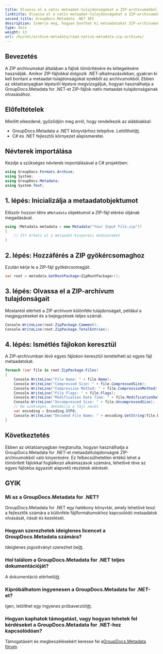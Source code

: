 ```yaml
---
title: Olvassa el a natív metaadat-tulajdonságokat a ZIP-archívumokból a .NET-ben
linktitle: Olvassa el a natív metaadat-tulajdonságokat a ZIP-archívumokból a .NET-ben
second_title: GroupDocs.Metadata .NET API
description: Ismerje meg, hogyan bonthat ki metaadatokat ZIP-archívumokból a GroupDocs.Metadata for .NET segítségével. Fedezze fel a natív tulajdonságok olvasására vonatkozó részletes utasításokat.
type: docs
weight: 13
url: /hu/net/archive-metadata/read-native-metadata-zip-archives/
---
```

## Bevezetés
A ZIP archívumokat általában a fájlok tömörítésére és kötegelésére használják. Amikor ZIP-fájlokkal dolgozik .NET-alkalmazásokban, gyakran ki kell bontani a metaadat-tulajdonságokat ezekből az archívumokból. Ebben az oktatóanyagban lépésről lépésre megvizsgáljuk, hogyan használhatja a GroupDocs.Metadata for .NET-et ZIP-fájlok natív metaadat-tulajdonságainak olvasásához.
## Előfeltételek
Mielőtt elkezdené, győződjön meg arról, hogy rendelkezik az alábbiakkal:
-  GroupDocs.Metadata a .NET könyvtárhoz telepítve. Letöltheti[itt](https://releases.groupdocs.com/metadata/net/).
- C# és .NET fejlesztői környezet alapismeretei.

## Névterek importálása
Kezdje a szükséges névterek importálásával a C# projektben:
```csharp
using GroupDocs.Formats.Archive;
using System;
using GroupDocs.Metadata;
using System.Text;
```
## 1. lépés: Inicializálja a metaadatobjektumot
 Először hozzon létre a`Metadata` objektumot a ZIP-fájl elérési útjának megadásával.
```csharp
using (Metadata metadata = new Metadata("Your Input File.zip"))
{
    // Itt érheti el a metaadat-kinyerési módszereket
}
```
## 2. lépés: Hozzáférés a ZIP gyökércsomaghoz
Ezután kérje le a ZIP-fájl gyökércsomagját.
```csharp
var root = metadata.GetRootPackage<ZipRootPackage>();
```
## 3. lépés: Olvassa el a ZIP-archívum tulajdonságait
Mostantól elérheti a ZIP archívum különféle tulajdonságait, például a megjegyzéseket és a bejegyzések teljes számát.
```csharp
Console.WriteLine(root.ZipPackage.Comment);
Console.WriteLine(root.ZipPackage.TotalEntries);
```
## 4. lépés: Ismétlés fájlokon keresztül
A ZIP-archívumban lévő egyes fájlokon keresztül ismételheti az egyes fájl metaadatokat.
```csharp
foreach (var file in root.ZipPackage.Files)
{
    Console.WriteLine("File Name: " + file.Name);
    Console.WriteLine("Compressed Size: " + file.CompressedSize);
    Console.WriteLine("Compression Method: " + file.CompressionMethod);
    Console.WriteLine("File Flags: " + file.Flags);
    Console.WriteLine("Modification Date Time: " + file.ModificationDateTime);
    Console.WriteLine("Uncompressed Size: " + file.UncompressedSize);
    // Ha szükséges, dekódolja a fájl nevét
    var encoding = Encoding.UTF8;
    Console.WriteLine("Decoded File Name: " + encoding.GetString(file.RawName));
}
```

## Következtetés
Ebben az oktatóanyagban megtanulta, hogyan használhatja a GroupDocs.Metadata for .NET-et metaadattulajdonságok ZIP-archívumokból való kinyerésére. Ez felbecsülhetetlen értékű lehet a tömörített fájlokkal foglalkozó alkalmazások számára, lehetővé téve az egyes fájlokba ágyazott alapvető részletek elérését.

## GYIK
### Mi az a GroupDocs.Metadata for .NET?
GroupDocs.Metadata for .NET egy hatékony könyvtár, amely lehetővé teszi a fejlesztők számára a különféle fájlformátumokhoz kapcsolódó metaadatok olvasását, írását és kezelését.
### Hogyan szerezhetek ideiglenes licencet a GroupDocs.Metadata számára?
 Ideiglenes jogosítványt szerezhet be[itt](https://purchase.groupdocs.com/temporary-license/).
### Hol találom a GroupDocs.Metadata for .NET teljes dokumentációját?
 A dokumentáció elérhető[itt](https://reference.groupdocs.com/metadata/net/).
### Kipróbálhatom ingyenesen a GroupDocs.Metadata for .NET-et?
 Igen, letölthet egy ingyenes próbaverziót[itt](https://releases.groupdocs.com/).
### Hogyan kaphatok támogatást, vagy hogyan tehetek fel kérdéseket a GroupDocs.Metadata for .NET-hez kapcsolódóan?
 Támogatásért és megbeszélésekért keresse fel a[GroupDocs.Metadata fórum](https://forum.groupdocs.com/c/metadata/14).